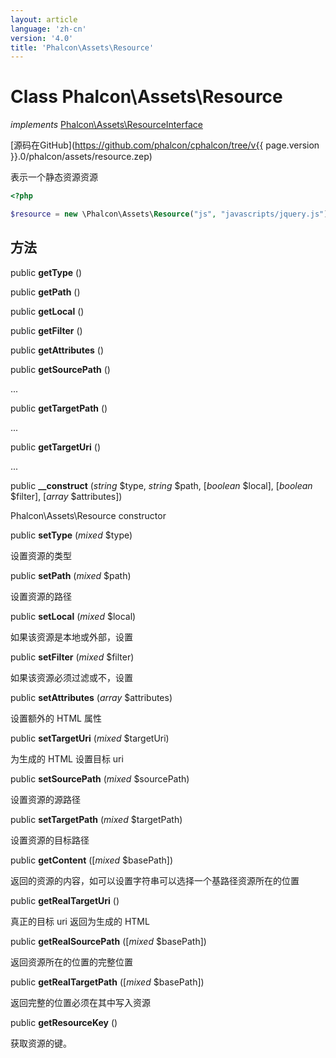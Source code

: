 ```yaml
---
layout: article
language: 'zh-cn'
version: '4.0'
title: 'Phalcon\Assets\Resource'
---
```

# Class **Phalcon\Assets\Resource**

*implements* [Phalcon\Assets\ResourceInterface](Phalcon_Assets_ResourceInterface)

[源码在GitHub](https://github.com/phalcon/cphalcon/tree/v{{ page.version }}.0/phalcon/assets/resource.zep)

表示一个静态资源资源

```php
<?php

$resource = new \Phalcon\Assets\Resource("js", "javascripts/jquery.js");

```

## 方法

public **getType** ()

public **getPath** ()

public **getLocal** ()

public **getFilter** ()

public **getAttributes** ()

public **getSourcePath** ()

...

public **getTargetPath** ()

...

public **getTargetUri** ()

...

public **__construct** (*string* $type, *string* $path, [*boolean* $local], [*boolean* $filter], [*array* $attributes])

Phalcon\Assets\Resource constructor

public **setType** (*mixed* $type)

设置资源的类型

public **setPath** (*mixed* $path)

设置资源的路径

public **setLocal** (*mixed* $local)

如果该资源是本地或外部，设置

public **setFilter** (*mixed* $filter)

如果该资源必须过滤或不，设置

public **setAttributes** (*array* $attributes)

设置额外的 HTML 属性

public **setTargetUri** (*mixed* $targetUri)

为生成的 HTML 设置目标 uri

public **setSourcePath** (*mixed* $sourcePath)

设置资源的源路径

public **setTargetPath** (*mixed* $targetPath)

设置资源的目标路径

public **getContent** ([*mixed* $basePath])

返回的资源的内容，如可以设置字符串可以选择一个基路径资源所在的位置

public **getRealTargetUri** ()

真正的目标 uri 返回为生成的 HTML

public **getRealSourcePath** ([*mixed* $basePath])

返回资源所在的位置的完整位置

public **getRealTargetPath** ([*mixed* $basePath])

返回完整的位置必须在其中写入资源

public **getResourceKey** ()

获取资源的键。